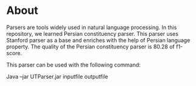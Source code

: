 # About
Parsers are tools widely used in natural language processing. In this repository, we learned Persian constituency parser. This parser uses Stanford parser as a base and enriches with the help of Persian language property. The quality of the Persian constituency parser is 80.28 of f1-score.

This parser can be used with the following command:

‫‪Java‬‬ ‫‪–jar‬‬ ‫‪UTParser.jar‬‬ ‫‪inputfile‬‬ ‫‪outputfile‬‬
